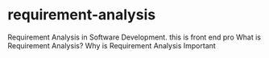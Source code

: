 # requirement-analysis
Requirement Analysis in Software Development.
this is front end pro 
What is Requirement Analysis?
Why is Requirement Analysis Important
